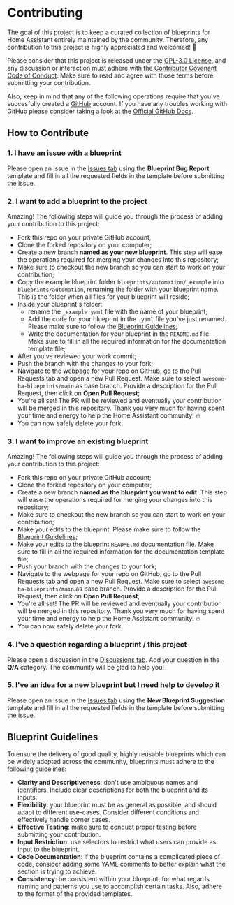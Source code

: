 # Contributing

The goal of this project is to keep a curated collection of blueprints for Home Assistant entirely maintained by the community. Therefore, any contribution to this project is highly appreciated and welcomed! :rocket:

Please consider that this project is released under the [GPL-3.0 License](https://github.com/lsismeiro/awesome-ha-blueprints/blob/main/LICENSE), and any discussion or interaction must adhere with the [Contributor Covenant Code of Conduct](https://github.com/lsismeiro/awesome-ha-blueprints/blob/main/CODE_OF_CONDUCT.md). Make sure to read and agree with those terms before submitting your contribution.

Also, keep in mind that any of the following operations require that you've succesfully created a [GitHub](https://github.com/) account. If you have any troubles working with GitHub please consider taking a look at the [Official GitHub Docs](https://docs.github.com/).

## How to Contribute

### 1. I have an issue with a blueprint

Please open an issue in the [Issues tab](https://github.com/lsismeiro/awesome-ha-blueprints/issues) using the **Blueprint Bug Report** template and fill in all the requested fields in the template before submitting the issue.

### 2. I want to add a blueprint to the project

Amazing! The following steps will guide you through the process of adding your contribution to this project:

- Fork this repo on your private GitHub account;
- Clone the forked repository on your computer;
- Create a new branch **named as your new blueprint**. This step will ease the operations required for merging your changes into this repository;
- Make sure to checkout the new branch so you can start to work on your contribution;
- Copy the example blueprint folder `blueprints/automation/_example` into `blueprints/automation`, renaming the folder with your blueprint name. This is the folder when all files for your blueprint will reside;
- Inside your blueprint's folder:
  - rename the `_example.yaml` file with the name of your blueprint;
  - Add the code for your blueprint in the `.yaml` file you've just renamed. Please make sure to follow the [Blueprint Guidelines](CONTRIBUTING.md#Blueprint-Guidelines);
  - Write the documentation for your blueprint in the `README.md` file. Make sure to fill in all the required information for the documentation template file;
- After you've reviewed your work commit;
- Push the branch with the changes to your fork;
- Navigate to the webpage for your repo on GitHub, go to the Pull Requests tab and open a new Pull Request. Make sure to select `awesome-ha-blueprints/main` as base branch. Provide a description for the Pull Request, then click on **Open Pull Request**;
- You're all set! The PR will be reviewed and eventually your contribution will be merged in this repository. Thank you very much for having spent your time and energy to help the Home Assistant community! :fire:
- You can now safely delete your fork.

### 3. I want to improve an existing blueprint

Amazing! The following steps will guide you through the process of adding your contribution to this project:

- Fork this repo on your private GitHub account;
- Clone the forked repository on your computer;
- Create a new branch **named as the blueprint you want to edit**. This step will ease the operations required for merging your changes into this repository;
- Make sure to checkout the new branch so you can start to work on your contribution;
- Make your edits to the blueprint. Please make sure to follow the [Blueprint Guidelines](CONTRIBUTING.md#Blueprint-Guidelines);
- Make your edits to the blueprint `README.md` documentation file. Make sure to fill in all the required information for the documentation template file;
- Push your branch with the changes to your fork;
- Navigate to the webpage for your repo on GitHub, go to the Pull Requests tab and open a new Pull Request. Make sure to select `awesome-ha-blueprints/main` as base branch. Provide a description for the Pull Request, then click on **Open Pull Request**;
- You're all set! The PR will be reviewed and eventually your contribution will be merged in this repository. Thank you very much for having spent your time and energy to help the Home Assistant community! :fire:
- You can now safely delete your fork.

### 4. I've a question regarding a blueprint / this project

Please open a discussion in the [Discussions tab](https://github.com/lsismeiro/awesome-ha-blueprints/discussions). Add your question in the **Q/A** category. The community will be glad to help you!

### 5. I've an idea for a new blueprint but I need help to develop it

Please open an issue in the [Issues tab](https://github.com/lsismeiro/awesome-ha-blueprints/discussions) using the **New Blueprint Suggestion** template and fill in all the requested fields in the template before submitting the issue.

## Blueprint Guidelines

To ensure the delivery of good quality, highly reusable blueprints which can be widely adopted across the community, blueprints must adhere to the following guidelines:

- **Clarity and Descriptiveness**: don't use ambiguous names and identifiers. Include clear descriptions for both the blueprint and its inputs.
- **Flexibility**: your blueprint must be as general as possible, and should adapt to different use-cases. Consider different conditions and effectively handle corner cases.
- **Effective Testing**: make sure to conduct proper testing before submitting your contribution.
- **Input Restriction**: use selectors to restrict what users can provide as input to the blueprint.
- **Code Documentation**: if the blueprint contains a complicated piece of code, consider adding some YAML comments to better explain what the section is trying to achieve.
- **Consistency**: be consistent within your blueprint, for what regards naming and patterns you use to accomplish certain tasks. Also, adhere to the format of the provided templates.
